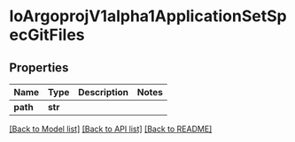 # IoArgoprojV1alpha1ApplicationSetSpecGitFiles

## Properties
Name | Type | Description | Notes
------------ | ------------- | ------------- | -------------
**path** | **str** |  | 

[[Back to Model list]](../README.md#documentation-for-models) [[Back to API list]](../README.md#documentation-for-api-endpoints) [[Back to README]](../README.md)



